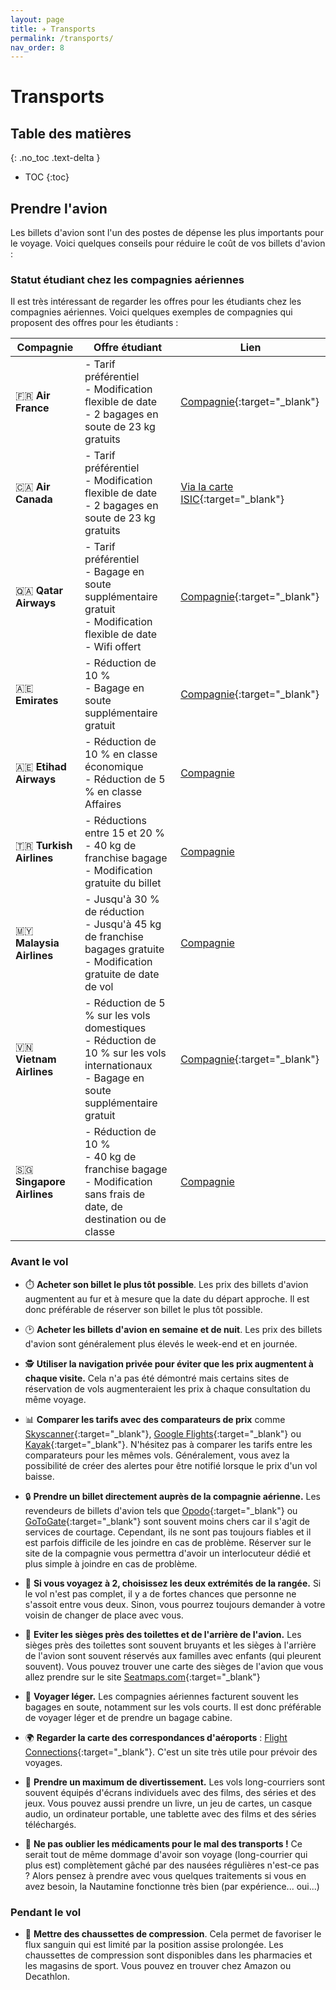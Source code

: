```yaml
---
layout: page
title: ✈️ Transports
permalink: /transports/
nav_order: 8
---
```


# Transports

## Table des matières
{: .no_toc .text-delta }

- TOC
{:toc}


## Prendre l'avion

Les billets d'avion sont l'un des postes de dépense les plus importants pour le voyage. Voici quelques conseils pour réduire le coût de vos billets d'avion :

### Statut étudiant chez les compagnies aériennes

Il est très intéressant de regarder les offres pour les étudiants chez les compagnies aériennes. Voici quelques exemples de compagnies qui proposent des offres pour les étudiants :

| Compagnie | Offre étudiant | Lien |
|-----------|----------------|------|
| 🇫🇷 **Air France** | - Tarif préférentiel<br>- Modification flexible de date<br>- 2 bagages en soute de 23 kg gratuits | [Compagnie](https://wwws.airfrance.fr/information/offres/etudiants){:target="_blank"} |
| 🇨🇦 **Air Canada** | - Tarif préférentiel<br>- Modification flexible de date<br>- 2 bagages en soute de 23 kg gratuits | [Via la carte ISIC](https://isic.fr/article/air-canada){:target="_blank"} |
| 🇶🇦 **Qatar Airways** | - Tarif préférentiel<br>- Bagage en soute supplémentaire gratuit<br>- Modification flexible de date<br>- Wifi offert | [Compagnie](https://www.qatarairways.com/fr-fr/Privilege-Club/student-club-join-now.html){:target="_blank"} |
| 🇦🇪 **Emirates** | - Réduction de 10 %<br>- Bagage en soute supplémentaire gratuit | [Compagnie](https://www.emirates.com/fr/french/special-offers/student-special-fares/){:target="_blank"} |
| 🇦🇪 **Etihad Airways** | - Réduction de 10 % en classe économique<br>- Réduction de 5 % en classe Affaires | [Compagnie](https://www.etihad.com/fr-fr/book/student-offer) |
| 🇹🇷 **Turkish Airlines** | - Réductions entre 15 et 20 %<br> - 40 kg de franchise bagage<br>- Modification gratuite du billet | [Compagnie](https://www.turkishairlines.com/fr-fr/student/) |
| 🇲🇾 **Malaysia Airlines** | - Jusqu'à 30 % de réduction<br>- Jusqu'à 45 kg de franchise bagages gratuite<br>- Modification gratuite de date de vol | [Compagnie](https://www.malaysiaairlines.com/my/en/student-portal/mhexplorer-login.html) |
| 🇻🇳 **Vietnam Airlines** | - Réduction de 5 % sur les vols domestiques<br>- Réduction de 10 % sur les vols internationaux<br>- Bagage en soute supplémentaire gratuit | [Compagnie](https://www.vietnamairlines.com/en/sites/lotus-student){:target="_blank"} |
| 🇸🇬 **Singapore Airlines** | - Réduction de 10 %<br>- 40 kg de franchise bagage<br>- Modification sans frais de date, de destination ou de classe | [Compagnie](https://www.singaporeair.com/fr_FR/fr/plan-travel/promotions/student-privileges/) |


### Avant le vol

- ⏱️ **Acheter son billet le plus tôt possible**. Les prix des billets d'avion augmentent au fur et à mesure que la date du départ approche. Il est donc préférable de réserver son billet le plus tôt possible. 

- 🕑 **Acheter les billets d'avion en semaine et de nuit**. Les prix des billets d'avion sont généralement plus élevés le week-end et en journée.

- 🕵️ **Utiliser la navigation privée pour éviter que les prix augmentent à chaque visite.** Cela n'a pas été démontré mais certains sites de réservation de vols augmenteraient les prix à chaque consultation du même voyage.

- 📊 **Comparer les tarifs avec des comparateurs de prix** comme [Skyscanner](https://www.skyscanner.fr/){:target="_blank"}, [Google Flights](https://www.google.fr/flights){:target="_blank"} ou [Kayak](https://www.kayak.fr/){:target="_blank"}. N'hésitez pas à comparer les tarifs entre les comparateurs pour les mêmes vols. Généralement, vous avez la possibilité de créer des alertes pour être notifié lorsque le prix d'un vol baisse.

- 🔒 **Prendre un billet directement auprès de la compagnie aérienne.** Les revendeurs de billets d'avion tels que [Opodo](https://www.opodo.fr/){:target="_blank"} ou [GoToGate](https://www.govoyages.com/){:target="_blank"} sont souvent moins chers car il s'agit de services de courtage. Cependant, ils ne sont pas toujours fiables et il est parfois difficile de les joindre en cas de problème. Réserver sur le site de la compagnie vous permettra d'avoir un interlocuteur dédié et plus simple à joindre en cas de problème.

- 💺 **Si vous voyagez à 2, choisissez les deux extrémités de la rangée.** Si le vol n'est pas complet, il y a de fortes chances que personne ne s'assoit entre vous deux. Sinon, vous pourrez toujours demander à votre voisin de changer de place avec vous.

- 🚾 **Eviter les sièges près des toilettes et de l'arrière de l'avion.** Les sièges près des toilettes sont souvent bruyants et les sièges à l'arrière de l'avion sont souvent réservés aux familles avec enfants (qui pleurent souvent). Vous pouvez trouver une carte des sièges de l'avion que vous allez prendre sur le site [Seatmaps.com](https://seatmaps.com/fr/){:target="_blank"}

- 🧳 **Voyager léger.** Les compagnies aériennes facturent souvent les bagages en soute, notamment sur les vols courts. Il est donc préférable de voyager léger et de prendre un bagage cabine.

- 🌍 **Regarder la carte des correspondances d'aéroports** : [Flight Connections](https://www.flightconnections.com/fr/){:target="_blank"}. C'est un site très utile pour prévoir des voyages.

- 🍿 **Prendre un maximum de divertissement.** Les vols long-courriers sont souvent équipés d'écrans individuels avec des films, des séries et des jeux. Vous pouvez aussi prendre un livre, un jeu de cartes, un casque audio, un ordinateur portable, une tablette avec des films et des séries téléchargés.

- 💊 **Ne pas oublier les médicaments pour le mal des transports !** Ce serait tout de même dommage d'avoir son voyage (long-courrier qui plus est) complètement gâché par des nausées régulières n'est-ce pas ? Alors pensez à prendre avec vous quelques traitements si vous en avez besoin, la Nautamine fonctionne très bien (par expérience... oui...)

### Pendant le vol

- 🧦 **Mettre des chaussettes de compression**. Cela permet de favoriser le flux sanguin qui est limité par la position assise prolongée. Les chaussettes de compression sont disponibles dans les pharmacies et les magasins de sport. Vous pouvez en trouver chez Amazon ou Decathlon.